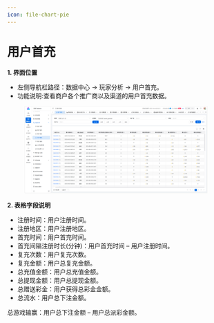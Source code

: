 ```yaml
---
icon: file-chart-pie
---
```


# 用户首充

**1. 界面位置**

* 左侧导航栏路径：数据中心 → 玩家分析 → 用户首充。
* 功能说明:查看商户各个推广商以及渠道的用户首充数据。

<figure><img src="../../.gitbook/assets/image (33).png" alt=""><figcaption></figcaption></figure>

**2. 表格字段说明**

* 注册时间：用户注册时间。
* 注册地区：用户注册地区。
* 首充时间：用户首充时间。
* 首充间隔注册时长(分钟)：用户首充时间 – 用户注册时间。
* 复充次数：用户复充次数。
* 复充金额：用户总复充金额。
* 总充值金额：用户总充值金额。
* 总提现金额：用户总提现金额。
* 总赠送彩金：用户获得总彩金金额。
* 总流水：用户总下注金额。

总游戏输赢：用户总下注金额 – 用户总派彩金额。
